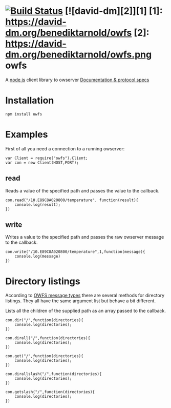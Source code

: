 [![Build Status](https://travis-ci.org/benediktarnold/owfs.png?branch=master)](https://travis-ci.org/benediktarnold/owfs) [![david-dm][2]][1]
  [1]: https://david-dm.org/benediktarnold/owfs
  [2]: https://david-dm.org/benediktarnold/owfs.png
owfs
====

A [node.js](nodejs.org) client library to owserver [Documentation & protocol specs](http://www.owfs.org)

Installation
============
	npm install owfs

Examples
========

First of all you need a connection to a running owserver:

	var Client = require("owfs").Client;
	var con = new Client(HOST,PORT);

read
----
Reads a value of the specified path and passes the value to the callback.

	con.read("/10.E89C8A020800/temperature", function(result){
		console.log(result);
	})

write
-----
Writes a value to the specified path and passes the raw owserver message to the callback.

	con.write("/10.E89C8A020800/temperature",1,function(message){
		console.log(message)
	})

Directory listings
==================
According to [OWFS message types](http://owfs.org/index.php?page=owserver-message-types) there are several methods for directory listings. They all have the same argument list but behave a bit different.

Lists all the children of the supplied path as an array passed to the callback.

	con.dir("/",function(directories){
		console.log(directories);
	})

	con.dirall("/",function(directories){
		console.log(directories);
	})

	con.get("/",function(directories){
		console.log(directories);
	})

	con.dirallslash("/",function(directories){
		console.log(directories);
	})

	con.getslash("/",function(directories){
		console.log(directories);
	})
